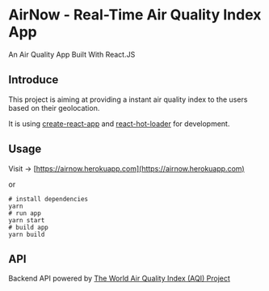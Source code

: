 # AirNow - Real-Time Air Quality Index App
An Air Quality App Built With React.JS

## Introduce
This project is aiming at providing a instant air quality index to the users based on their geolocation. 

It is using [create-react-app](https://github.com/facebookincubator/create-react-app) and [react-hot-loader](https://github.com/gaearon/react-hot-loader) for development.

## Usage
Visit -> [https://airnow.herokuapp.com](https://airnow.herokuapp.com)

or

``` shell
# install dependencies
yarn 
# run app
yarn start
# build app
yarn build
```

## API
Backend API powered by [The World Air Quality Index (AQI) Project](http://waqi.info/)
